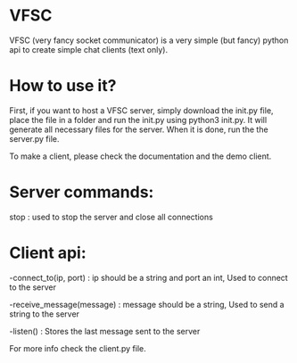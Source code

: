 # VFSC
VFSC (very fancy socket communicator) is a very simple (but fancy) python api to create simple chat clients (text only). 

# How to use it?

First, if you want to host a VFSC server, simply download the init.py file, place the file in a folder and run the init.py using python3 init.py. It will generate all necessary files for the server. When it is done, run the the server.py file.

To make a client, please check the documentation and the demo client.

# Server commands:

stop : used to stop the server and close all connections

# Client api:

-connect_to(ip, port) : ip should be a string and port an int, Used to connect to the server


-receive_message(message) : message should be a string, Used to send a string to the server


-listen() : Stores the last message sent to the server


For more info check the client.py file.
